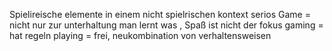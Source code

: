 Spielireische elemente in einem nicht spielrischen kontext
serios Game = nicht nur zur unterhaltung man lernt was , Spaß ist nicht der fokus
gaming = hat regeln
playing = frei, neukombination von verhaltensweisen

